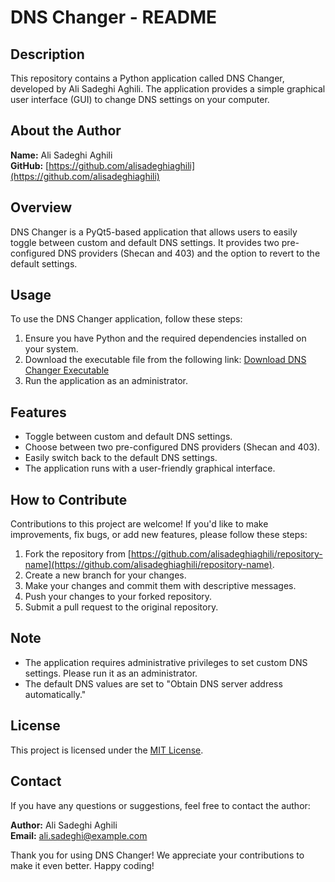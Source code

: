 # DNS Changer - README

## Description

This repository contains a Python application called DNS Changer, developed by Ali Sadeghi Aghili. The application provides a simple graphical user interface (GUI) to change DNS settings on your computer.

## About the Author

**Name:** Ali Sadeghi Aghili  
**GitHub:** [https://github.com/alisadeghiaghili](https://github.com/alisadeghiaghili)

## Overview

DNS Changer is a PyQt5-based application that allows users to easily toggle between custom and default DNS settings. It provides two pre-configured DNS providers (Shecan and 403) and the option to revert to the default settings.

## Usage

To use the DNS Changer application, follow these steps:

1. Ensure you have Python and the required dependencies installed on your system.
2. Download the executable file from the following link: [Download DNS Changer Executable](https://1drv.ms/u/s!AnH4b9D3BGzohPtazA70_0jPpqOBbA?e=2jyX1r)
3. Run the application as an administrator.

## Features

- Toggle between custom and default DNS settings.
- Choose between two pre-configured DNS providers (Shecan and 403).
- Easily switch back to the default DNS settings.
- The application runs with a user-friendly graphical interface.

## How to Contribute

Contributions to this project are welcome! If you'd like to make improvements, fix bugs, or add new features, please follow these steps:

1. Fork the repository from [https://github.com/alisadeghiaghili/repository-name](https://github.com/alisadeghiaghili/repository-name).
2. Create a new branch for your changes.
3. Make your changes and commit them with descriptive messages.
4. Push your changes to your forked repository.
5. Submit a pull request to the original repository.

## Note

- The application requires administrative privileges to set custom DNS settings. Please run it as an administrator.
- The default DNS values are set to "Obtain DNS server address automatically."

## License

This project is licensed under the [MIT License](LICENSE).

## Contact

If you have any questions or suggestions, feel free to contact the author:

**Author:** Ali Sadeghi Aghili  
**Email:** [ali.sadeghi@example.com](mailto:ali.sadeghi@example.com)

Thank you for using DNS Changer! We appreciate your contributions to make it even better. Happy coding!
